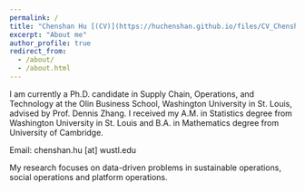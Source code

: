 ```yaml
---
permalink: /
title: "Chenshan Hu [(CV)](https://huchenshan.github.io/files/CV_Chenshan_Hu.pdf)" 
excerpt: "About me"
author_profile: true
redirect_from: 
  - /about/
  - /about.html
---
```


I am currently a Ph.D. candidate in Supply Chain, Operations, and Technology at the Olin Business School, Washington University in St. Louis, advised by Prof. Dennis Zhang. I received my A.M. in Statistics degree from Washington University in St. Louis and B.A. in Mathematics degree from University of Cambridge.

Email: chenshan.hu [at] wustl.edu

My research focuses on data-driven problems in sustainable operations, social operations and platform operations.


